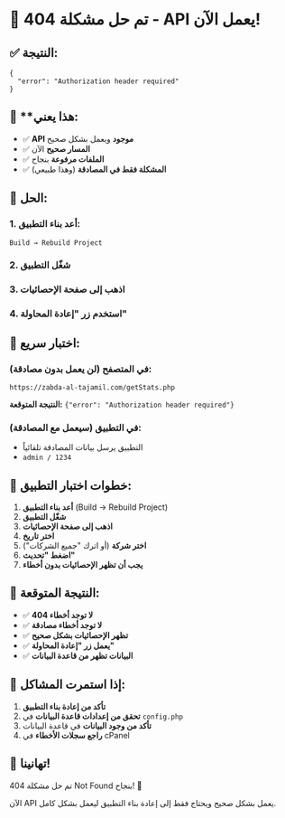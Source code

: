 # 🎉 تم حل مشكلة 404 - API يعمل الآن!

## ✅ **النتيجة:**
```
{
  "error": "Authorization header required"
}
```

## 🎯 **هذا يعني:
- ✅ **API موجود** ويعمل بشكل صحيح
- ✅ **المسار صحيح** الآن
- ✅ **الملفات مرفوعة** بنجاح
- ✅ **المشكلة فقط في المصادقة** (وهذا طبيعي)

## 🔧 **الحل:**

### 1. أعد بناء التطبيق:
```
Build → Rebuild Project
```

### 2. شغّل التطبيق

### 3. اذهب إلى صفحة الإحصائيات

### 4. استخدم زر "إعادة المحاولة"

## 🧪 **اختبار سريع:**

### في المتصفح (لن يعمل بدون مصادقة):
```
https://zabda-al-tajamil.com/getStats.php
```
**النتيجة المتوقعة:** `{"error": "Authorization header required"}`

### في التطبيق (سيعمل مع المصادقة):
- التطبيق يرسل بيانات المصادقة تلقائياً
- `admin / 1234`

## 📱 **خطوات اختبار التطبيق:**

1. **أعد بناء التطبيق** (Build → Rebuild Project)
2. **شغّل التطبيق**
3. **اذهب إلى صفحة الإحصائيات**
4. **اختر تاريخ**
5. **اختر شركة** (أو اترك "جميع الشركات")
6. **اضغط "تحديث"**
7. **يجب أن تظهر الإحصائيات بدون أخطاء**

## 🎯 **النتيجة المتوقعة:**

- ✅ **لا توجد أخطاء 404**
- ✅ **لا توجد أخطاء مصادقة**
- ✅ **تظهر الإحصائيات بشكل صحيح**
- ✅ **يعمل زر "إعادة المحاولة"**
- ✅ **البيانات تظهر من قاعدة البيانات**

## 🚨 **إذا استمرت المشاكل:**

1. **تأكد من إعادة بناء التطبيق**
2. **تحقق من إعدادات قاعدة البيانات** في `config.php`
3. **تأكد من وجود البيانات** في قاعدة البيانات
4. **راجع سجلات الأخطاء** في cPanel

## 🎉 **تهانينا!**

تم حل مشكلة 404 Not Found بنجاح! 🚀

الآن API يعمل بشكل صحيح ويحتاج فقط إلى إعادة بناء التطبيق ليعمل بشكل كامل.
